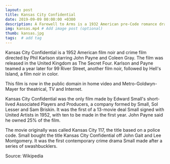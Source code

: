 ```yaml
---
layout: post
title: Kansas City Confidential
date: 2019-09-09 00:00:00 +0300
description: A Farewell to Arms is a 1932 American pre-Code romance drama film directed by Frank Borzage. # Add post description (optional)
img: kansas.mp4 # Add image post (optional)
thumb: kansas.jpg
tags:  # add tag
---
```


Kansas City Confidential is a 1952 American film noir and crime film directed by Phil Karlson starring John Payne and Coleen Gray. The film was released in the United Kingdom as The Secret Four. Karlson and Payne teamed a year later for 99 River Street, another film noir, followed by Hell's Island, a film noir in color.

This film is now in the public domain in home video and Metro-Goldwyn-Mayer for theatrical, TV and Internet.

Kansas City Confidential was the only film made by Edward Small's short-lived Associated Players and Producers, a company formed by Small, Sol Lesser and Sam Briskin. It was the first of a 13-movie deal Small signed with United Artists in 1952, with ten to be made in the first year. John Payne said he owned 25% of the film.

The movie originally was called Kansas City 117, the title based on a police code. Small bought the title Kansas City Confidential off John Gait and Lee Montgomery. It was the first contemporary crime drama Small made after a series of swashbucklers.

Source: Wikipedia
